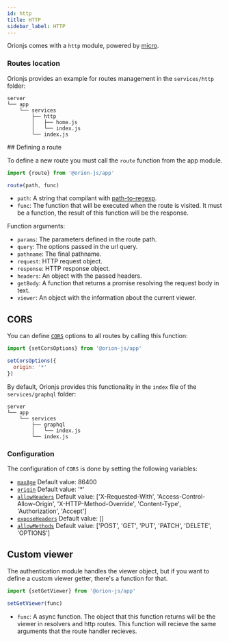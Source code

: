 ```yaml
---
id: http
title: HTTP
sidebar_label: HTTP
---
```


Orionjs comes with a `http` module, powered by [micro](https://github.com/zeit/micro).

### Routes location

Orionjs provides an example for routes management in the `services/http` folder:

```
server
└── app
    └── services
        ├── http
        │   ├── home.js
        │   └── index.js
        └── index.js
```

## Defining a route

To define a new route you must call the `route` function from the app module.

```js
import {route} from '@orion-js/app'

route(path, func)
```

- `path`: A string that compilant with [path-to-regexp](https://github.com/pillarjs/path-to-regexp).
- `func`: The function that will be executed when the route is visited. It must be a function, the result of this function will be the response.

Function arguments:

- `params`: The parameters defined in the route path.
- `query`: The options passed in the url query.
- `pathname`: The final pathname.
- `request`: HTTP request object.
- `response`: HTTP response object.
- `headers`: An object with the passed headers.
- `getBody`: A function that returns a promise resolving the request body in text.
- `viewer`: An object with the information about the current viewer.

## CORS

You can define [`CORS`](https://developer.mozilla.org/es/docs/Web/HTTP/Access_control_CORS) options to all routes by calling this function:

```js
import {setCorsOptions} from '@orion-js/app'

setCorsOptions({
  origin: '*'
})
```

By default, Orionjs provides this functionality in the `index` file of the `services/graphql` folder:

```
server
└── app
    └── services
        ├── graphql
        │   └── index.js
        └── index.js
```

### Configuration

The configuration of `CORS` is done by setting the following variables:

- [`maxAge`](https://developer.mozilla.org/en-US/docs/Web/HTTP/Headers/Access-Control-Max-Age) Default value: 86400
- [`origin`](https://developer.mozilla.org/es/docs/Web/HTTP/Headers/Access-Control-Allow-Origin) Default value: '\*'
- [`allowHeaders`](https://developer.mozilla.org/es/docs/Web/HTTP/Headers/Access-Control-Allow-Headers) Default value: ['X-Requested-With', 'Access-Control-Allow-Origin', 'X-HTTP-Method-Override', 'Content-Type', 'Authorization', 'Accept']
- [`exposeHeaders`](https://developer.mozilla.org/es/docs/Web/HTTP/Headers/Access-Control-Expose-Headers) Default value: []
- [`allowMethods`](https://developer.mozilla.org/es/docs/Web/HTTP/Headers/Access-Control-Allow-Methods) Default value: ['POST', 'GET', 'PUT', 'PATCH', 'DELETE', 'OPTIONS']

## Custom viewer

The authentication module handles the viewer object, but if you want to define a custom viewer getter, there's a function for that.

```js
import {setGetViewer} from '@orion-js/app'

setGetViewer(func)
```

- `func`: A async function. The object that this function returns will be the viewer in resolvers and http routes. This function will recieve the same arguments that the route handler recieves.
